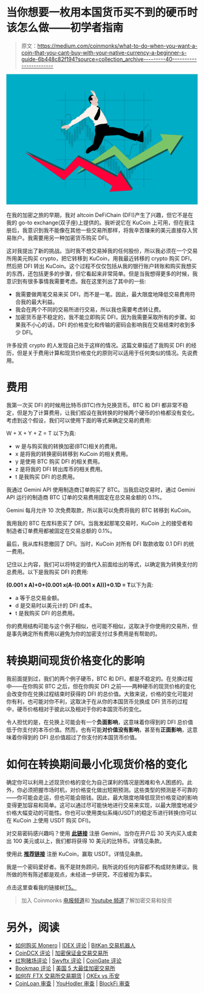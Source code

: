 # 当你想要一枚用本国货币买不到的硬币时该怎么做——初学者指南

> 原文：<https://medium.com/coinmonks/what-to-do-when-you-want-a-coin-that-you-cant-buy-with-your-native-currency-a-beginner-s-guide-6b448c82f194?source=collection_archive---------40----------------------->

![](img/2382ec32cc2789c44a359e084fb39da8.png)

在我的加密之旅的早期，我对 altcoin DeFiChain (DFI)产生了兴趣，但它不是在我的 go-to exchange(双子座)上提供的。我听说它在 KuCoin 上可用，但在我注册后，我意识到我不能像在其他一些交易所那样，将我辛苦赚来的美元直接存入贸易账户。我需要用另一种加密货币购买 DFI。

这对我提出了新的挑战。当时我不想交易掉我的任何股份，所以我必须在一个交易所用美元购买 crypto，把它转移到 KuCoin，用我最近转移的 crypto 购买 DFI，然后把 DFI 转出 KuCoin。这个过程不仅仅包括从我的银行账户转账和购买我想买的东西，还包括更多的步骤，但它看起来非常简单。但是当我想得更多的时候，我意识到有很多事情我需要考虑。我在这里列出了其中的一些:

*   我需要做两笔交易来买 DFI，而不是一笔。因此，最大限度地降低交易费用符合我的最大利益。
*   我会在两个不同的交易所进行交易，所以我也需要考虑转让费。
*   加密货币是不稳定的，我不能立即购买 DFI，因为我需要采取所有的步骤。如果我不小心的话，DFI 的价格变化和传输的密码会影响我在交易结束时收到多少 DFI。

许多投资 crypto 的人发现自己处于这样的情况。这篇文章描述了我购买 DFI 的经历，但是关于费用计算和现货价格变化的原则可以适用于任何类似的情况。先说费用。

# 费用

我第一次买 DFI 的时候用比特币(BTC)作为兑换货币。BTC 和 DFI 都非常不稳定，但是为了计算费用，让我们假设在我转换的时候两个硬币的价格都没有变化。考虑到这个假设，我们可以使用下面的等式来确定交易的费用:

W + X + Y + Z = T 以下为真:

*   w 是与购买我的转换加密(BTC)相关的费用。
*   x 是将我的转换密码转移到 KuCoin 的相关费用。
*   y 是使用 BTC 购买 DFI 的相关费用。
*   z 是将我的 DFI 转出库币的相关费用。
*   t 是我购买 DFI 的总费用。

我通过 Gemini API 使用制造商订单购买了 BTC。当我启动交易时，通过 Gemini API 运行的制造商 BTC 订单的交易费用固定在总交易金额的 0.1%。

Gemini 每月允许 10 次免费取款，所以我可以免费将我的 BTC 转移到 KuCoin。

我用我的 BTC 在库科恩买了 DFI。当我发起那笔交易时，KuCoin 上的接受者和制造者订单费用都被固定在交易总额的 0.1%。

最后，我从库科恩撤回了 DFI。当时，KuCoin 对所有 DFI 取款收取 0.1 DFI 的统一费用。

记住以上内容，我们可以将特定的值代入前面给出的等式，以确定我为转换支付的总费用。以下是我购买 DFI 的费用:

**(0.001 x A)+0+(0.001 x(A-(0.001 x A)))+0.1D = T**以下为真:

*   a 等于总交易金额。
*   d 是交易时以美元计的 DFI 成本。
*   t 是我购买 DFI 的总费用。

你的费用结构可能与这个例子相似，也可能不相似，这取决于你使用的交易所，但是事先确定所有费用以避免为你的加密支付过多费用是有帮助的。

# 转换期间现货价格变化的影响

我前面提到过，我们的两个例子硬币，BTC 和 DFI，都是不稳定的。在兑换过程中——在你购买 BTC 之后，但在你购买 DFI 之前——两种硬币的现货价格的变化会改变你在兑换过程结束时获得的 DFI 的总价值。大致来说，价格的变化可能对你有利，也可能对你不利，这取决于在从你的本国货币兑换成 DFI 货币的过程中，硬币价格相对于彼此以及相对于你的本国货币的变化。

令人担忧的是，在兑换上可能会有一个**负面影响**，这意味着你得到的 DFI 总价值低于你支付的本币价值。然而，也有可能**对价值没有影响**，甚至有**正面影响**，这意味着你得到的 DFI 总价值超过了你支付的本国货币价值。

# 如何在转换期间最小化现货价格的变化

确定你可以利用上述现货价格的变化为自己谋利的情况是困难和令人困惑的。此外，你必须把握市场时机，对价格变化做出短期预测。这些类型的预测是不可靠的——你可能会走运，但也可能会赔钱。因此，最大限度地降低现货价格变动的影响变得更加容易和简单。这可以通过尽可能快地进行交易来实现，以最大限度地减少价格大幅变动的可能性。你也可以使用类似系绳(USDT)的稳定币进行转换(你可以在 KuCoin 上使用 USDT 购买 DFI)。

对交易密码感兴趣吗？使用 [**此链接**](https://gemini.com/share/vdp4aeat8) 注册 Gemini，当你在开户后 30 天内买入或卖出 100 美元或以上，我们都将获得 10 美元的比特币。详情见条款。

使用此 [**推荐链接**](https://www.kucoin.com/ucenter/signup?rcode=rPEZUVW) 注册 KuCoin，赢取 USDT。详情见条款。

我是一个密码爱好者。我不是财务顾问，我所说的任何内容都不构成财务建议。我所做的所有陈述都是观点，未经进一步研究，不应被视为事实。

点击这里查看我的链接树[T5。](https://linktr.ee/Dreiberg)

> 加入 Coinmonks [电报频道](https://t.me/coincodecap)和 [Youtube 频道](https://www.youtube.com/c/coinmonks/videos)了解加密交易和投资

# 另外，阅读

*   [如何购买 Monero](https://coincodecap.com/buy-monero) | [IDEX 评论](https://coincodecap.com/idex-review) | [BitKan 交易机器人](https://coincodecap.com/bitkan-trading-bot)
*   [CoinDCX 评论](/coinmonks/coindcx-review-8444db3621a2) | [加密保证金交易交易所](https://coincodecap.com/crypto-margin-trading-exchanges)
*   [红狗赌场评论](https://coincodecap.com/red-dog-casino-review) | [Swyftx 评论](https://coincodecap.com/swyftx-review) | [CoinGate 评论](https://coincodecap.com/coingate-review)
*   [Bookmap 评论](https://coincodecap.com/bookmap-review-2021-best-trading-software) | [美国 5 大最佳加密交易所](https://coincodecap.com/crypto-exchange-usa)
*   [如何在 FTX 交易所交易期货](https://coincodecap.com/ftx-futures-trading) | [OKEx vs 币安](https://coincodecap.com/okex-vs-binance)
*   [CoinLoan 审查](https://coincodecap.com/coinloan-review) | [YouHodler 审查](/coinmonks/youhodler-4-easy-ways-to-make-money-98969b9689f2) | [BlockFi 审查](https://coincodecap.com/blockfi-review)